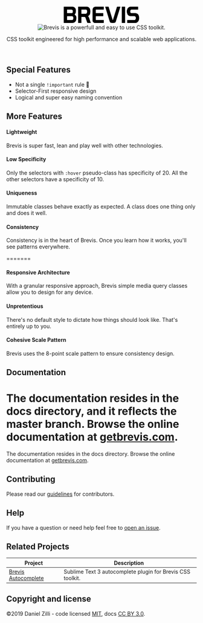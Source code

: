 <p align="center">
<img src="docs/img/logo-brevis.svg" alt="Brevis is a powerfull and easy to use CSS toolkit." width="200px">
<img src="docs/assets/img/logo-brevis.svg" alt="Brevis is a powerfull and easy to use CSS toolkit." width="200px">
</p>

<p align="center">CSS toolkit engineered for high performance and scalable web applications.</p>

<br>

## Special Features

* Not a single `!important` rule :tada:
* Selector-First responsive design
* Logical and super easy naming convention

## More Features

#### Lightweight

Brevis is super fast, lean and play well with other technologies.

#### Low Specificity

Only the selectors with `:hover` pseudo-class has specificity of 20. All the other selectors have a specificity of 10.

#### Uniqueness

Immutable classes behave exactly as expected. A class does one thing only and does it well.

#### Consistency

Consistency is in the heart of Brevis. Once you learn how it works, you'll see patterns everywhere.

=======
#### Responsive Architecture

With a granular responsive approach, Brevis simple media query classes allow you to design for any device.

#### Unpretentious

There's no default style to dictate how things should look like. That's entirely up to you.


#### Cohesive Scale Pattern

Brevis uses the 8-point scale pattern to ensure consistency design.


## Documentation


The documentation resides in the docs directory, and it reflects the master branch. Browse the online documentation at [getbrevis.com](https://getbrevis.com).
=======
The documentation resides in the docs directory. Browse the online documentation at [getbrevis.com](https://getbrevis.com).

## Contributing

Please read our [guidelines](CONTRIBUTING.md) for contributors.

## Help

If you have a question or need help feel free to [open an issue](https://github.com/dlzi/brevis/issues/new).

## Related Projects

| Project | Description |
|-----------|---------|
|[Brevis Autocomplete](https://github.com/dlzi/brevis-autocomplete) | Sublime Text 3 autocomplete plugin for Brevis CSS toolkit. |


## Copyright and license

©2019 Daniel Zilli - code licensed [MIT](LICENSE), docs [CC BY 3.0](https://creativecommons.org/licenses/by/3.0/).
